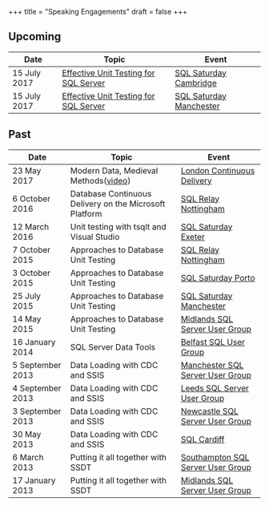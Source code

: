 +++
title = "Speaking Engagements"
draft = false
+++

## Upcoming
|Date       |Topic                              |Event      
|-----------|-----------------------------------|------------------------------------------------------------|
|15 July 2017|[Effective Unit Testing for SQL Server](http://www.sqlsaturday.com/645/Sessions/Details.aspx?sid=63722)|[SQL Saturday Cambridge](http://www.sqlsaturday.com/632/EventHome.aspx)
|15 July 2017|[Effective Unit Testing for SQL Server](http://www.sqlsaturday.com/645/Sessions/Details.aspx?sid=62532)|[SQL Saturday Manchester](http://www.sqlsaturday.com/645/EventHome.aspx)

## Past
|Date       |Topic                              |Event      
|-----------|-----------------------------------|------------------------------------------------------------|
|23 May 2017|Modern Data, Medieval Methods([video](https://vimeo.com/channels/londoncd/219012736))|[London Continuous Delivery](https://www.meetup.com/London-Continuous-Delivery/events/239299249/)|
|6 October 2016|Database Continuous Delivery on the Microsoft Platform|[SQL Relay Nottingham](http://www.sqlrelay.co.uk/event/sql-relay-2015-nottingham/)
|12 March 2016|Unit testing with tsqlt and Visual Studio|[SQL Saturday Exeter](http://www.sqlsaturday.com/496/EventHome.aspx)
|7 October 2015|Approaches to Database Unit Testing|[SQL Relay Nottingham](http://www.sqlrelay.co.uk/event/sql-relay-2015-nottingham/)
|3 October 2015|Approaches to Database Unit Testing|[SQL Saturday Porto](http://www.sqlsaturday.com/429/eventhome.aspx)
|25 July 2015|Approaches to Database Unit Testing|[SQL Saturday Manchester](http://www.sqlsaturday.com/418/eventhome.aspx)
|14 May 2015|Approaches to Database Unit Testing|[Midlands SQL Server User Group](http://www.sqlmidlands.com)
|16 January 2014|SQL Server Data Tools|[Belfast SQL User Group](http://belfast.sqlpass.org/)
|5 September 2013|Data Loading with CDC and SSIS|[Manchester SQL Server User Group](http://manssug.sqlpass.org)
|4 September 2013|Data Loading with CDC and SSIS|[Leeds SQL Server User Group](https://sqlserverfaq.com/blog/2016/10/09/leeds-sql-server-user-group/)
|3 September 2013|Data Loading with CDC and SSIS|[Newcastle SQL Server User Group](http://manssug.sqlpass.org)
|30 May 2013|Data Loading with CDC and SSIS|[SQL Cardiff](http://www.meetup.com/Cardiff-SQL-Server-User-Group/)
|6 March 2013|Putting it all together with SSDT|[Southampton SQL Server User Group](http://sqlsoton.org/)
|17 January 2013|Putting it all together with SSDT|[Midlands SQL Server User Group](http://www.sqlmidlands.com)
